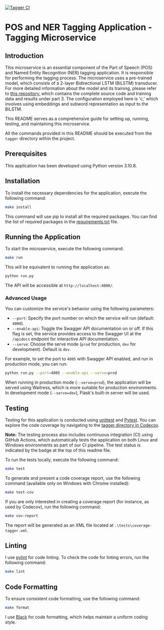 [![Tagger CI](https://github.com/mhornstein/DK-NLP/actions/workflows/tagger-CI.yml/badge.svg)](https://github.com/mhornstein/DK-NLP/actions/workflows/tagger-CI.yml)

# POS and NER Tagging Application - Tagging Microservice

## Introduction

This microservice is an essential component of the Part of Speech (POS) and Named Entity Recognition (NER) tagging application. It is responsible for performing the tagging process. The microservice uses a pre-trained model, which consists of a 2-layer Bidirectional LSTM (BiLSTM) transducer. For more detailed information about the model and its training, please refer to [this repository](https://github.com/mhornstein/DLTS-3), which contains the complete source code and training data and results under part 3. The configuration employed here is 'c,' which involves using embeddings and subword representation as input to the BiLSTM.

This README serves as a comprehensive guide for setting up, running, testing, and maintaining this microservice.

All the commands provided in this README should be executed from the `tagger` directory within the project.

## Prerequisites

This application has been developed using Python version 3.10.8.

## Installation

To install the necessary dependencies for the application, execute the following command:

```bash
make install
```

This command will use pip to install all the required packages. You can find the list of required packages in the [requirements.txt](https://github.com/mhornstein/DK-NLP/blob/main/tagger/requirements.txt) file.

## Running the Application

To start the microservice, execute the following command:

```bash
make run
```

This will be equivalent to running the application as:

```bash
python run.py
```

The API will be accessible at `http://localhost:4000/`.

### Advanced Usage

You can customize the service's behavior using the following parameters:

- `--port`: Specify the port number on which the service will run (default: `4000`).
- `--enable-api`: Toggle the Swagger API documentation on or off. If this flag is set, the service provides access to the Swagger UI at the `/apidocs` endpoint for interactive API documentation.
- `--serve`: Choose the serve mode (`prod` for production, `dev` for development). Default is `dev`.

For example, to set the port to `4005` with Swagger API enabled, and run in production mode, you can run:

```bash
python run.py --port=4005 --enable-api --serve=prod
```

When running in production mode (`--serve=prod`), the application will be served using Waitress, which is more suitable for production environments. In development mode (`--serve=dev`), Flask's built-in server will be used.

## Testing

Testing for this application is conducted using [unittest](https://docs.python.org/3/library/unittest.html) and [Pytest](https://docs.pytest.org/en/7.4.x/). You can explore the code coverage by navigating to the [tagger directory in Codecov](https://app.codecov.io/gh/mhornstein/DK-NLP/tree/main/src%2Ftagger).

**Note:** The testing process also includes continuous integration (CI) using GitHub Actions, which automatically tests the application on both Linux and Windows environments as part of our CI pipeline. The test status is indicated by the badge at the top of this readme file.

To run the tests locally, execute the following command:

```bash
make test
```

To generate and present a code coverage report, use the following command (available only on Windows with Chrome installed):

```bash
make test-cov
```

If you are only interested in creating a coverage report (for instance, as used by Codecov), run the following command:

```bash
make cov-report
```

The report will be generated as an XML file located at `.\tests\coverage-tagger.xml`.

## Linting

I use [pylint](https://pypi.org/project/pylint/) for code linting. To check the code for linting errors, run the following command:

```bash
make lint
```

## Code Formatting

To ensure consistent code formatting, use the following command:

```bash
make format
```

I use [Black](https://pypi.org/project/black/) for code formatting, which helps maintain a uniform coding style.
